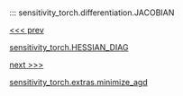 
#

::: sensitivity_torch.differentiation.JACOBIAN

<div class='container'>
<div class='left-div'><a href='/sensitivity_torch/api/sensitivity_torch/differentiation/HESSIAN_DIAG'><<< prev<p>sensitivity_torch.HESSIAN_DIAG</p></a></div><div class='right-div'><a href='/sensitivity_torch/api/sensitivity_torch/extras/optimization/minimize_agd'>next >>><p>sensitivity_torch.extras.minimize_agd</p></a></div></div>